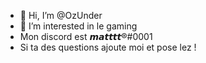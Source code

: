 - 👋 Hi, I’m @OzUnder
- 👀 I’m interested in le gaming
-    Mon discord est 𝙢𝙖𝙩𝙩𝙩𝙩®#0001
- Si ta des questions ajoute moi et pose lez !
